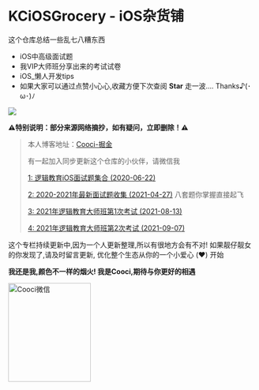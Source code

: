 # KCiOSGrocery - iOS杂货铺

这个仓库总结一些乱七八糟东西
* iOS中高级面试题
* 我VIP大师班分享出来的考试试卷
* iOS_懒人开发tips
* 如果大家可以通过点赞小心心,收藏方便下次查阅 **Star** 走一波.... Thanks♪(･ω･)ﾉ


![](https://github.com/LGCooci/LGiOSQuestions/blob/master/资源文件/KC_iOS杂货铺封面.png)

**⚠️特别说明：部分来源网络摘抄，如有疑问，立即删除！⚠️**

> 本人博客地址：[Cooci-掘金](https://juejin.im/user/5c3f3c415188252b7d0ea40c)
> 
> 有一起加入同步更新这个仓库的小伙伴，请微信我
>
> [1: 逻辑教育iOS面试题集合  (2020-06-22)](https://github.com/LGCooci/LGiOSQuestions/blob/master/面试题集合/2020-逻辑教育iOS面试题集合.md)
>
> [2: 2020-2021年最新面试题收集   (2021-04-27)](https://github.com/LGCooci/LGiOSQuestions/blob/master/面试题集合/2020-2021年最新面试题收集.md) 八套题你掌握直接起飞
> 
> [3: 2021年逻辑教育大师班第1次考试   (2021-08-13)](https://github.com/LGCooci/LGiOSQuestions/blob/master/KC大师班考试试卷集合/2021年大师班第一阶段考试.md)
> 
> [4: 2021年逻辑教育大师班第2次考试   (2021-09-07)](https://github.com/LGCooci/LGiOSQuestions/blob/master/KC大师班考试试卷集合/2021年大师班第一阶段考试.md)

这个专栏持续更新中,因为一个人更新整理,所以有很地方会有不对! 如果靓仔靓女的你发现了,请及时留言更新, 优化整个生态从你的一个小爱心 (❤️) 开始

**我还是我,颜色不一样的烟火! 我是Cooci,期待与你更好的相遇**

<img src="https://p9-juejin.byteimg.com/tos-cn-i-k3u1fbpfcp/ef29392e5af8473590e571c18d4e0af9~tplv-k3u1fbpfcp-zoom-1.image" width="167" height="200" alt="Cooci微信"/><br/>
